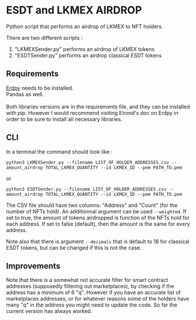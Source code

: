 # ESDT and LKMEX AIRDROP
Python script that performs an airdrop of LKMEX to NFT holders. 

There are two different scripts : 
<ol>
  <li>"LKMEXSender.py" performs an airdrop of LKMEX tokens
</li>
  <li>"ESDTSender.py" performs an airdrop classical ESDT tokens </li>
</ol>


## Requirements

[Erdpy](https://docs.elrond.com/sdk-and-tools/erdpy/installing-erdpy/) needs to be installed.  <br>
Pandas as well.  <br>  <br>
Both libraries versions are in the requirements file, and they can be installed with pip. However I would recommend visiting Elrond's doc on Erdpy in order to be sure to install all necessary libraries.

## CLI

In a terminal the command should look like :

```python3 LKMEXSender.py --filename LIST_OF_HOLDER_ADDRESSES.csv --amount_airdrop TOTAL_LKMEX_QUANTITY --id LKMEX_ID --pem PATH_TO.pem```

or 

```python3 ESDTSender.py --filename LIST_OF_HOLDER_ADDRESSES.csv --amount_airdrop TOTAL_LKMEX_QUANTITY --id LKMEX_ID --pem PATH_TO.pem```


The CSV file should have two columns: "Address" and "Count" (for the number of NFTs hold). 
An additionnal argument can be used `--weighted`. If set to true, the amount of tokens airdropped is function of the NFTs hold for each address. If
set to false (default), then the amount is the same for every address. <br>

Note also that there is argument `--decimals` that is default to 18 for classical ESDT tokens, but can be changed if this is not the case.


## Improvements

Note that there is a somewhat not accurate filter for smart contract addresses (supposedly filtering out marketplaces), by checking if the address has a minimum of 6 "q". However if you have an accurate list of marketplaces addresses, or for whatever reasons some of the holders have many "q" in the address you might need to update the code. So far the current version has always worked.
